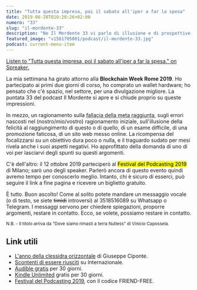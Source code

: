 ```yaml
---
title: "Tutta questa impresa, poi il sabato all'iper a far la spesa"
date: 2019-06-28T010:20:26+02:00
numero: "33"
slug: "il-mordente-33"
description: "Ne Il Mordente 33 vi parlo di illusione e di prospettive sbagliate, del mio intervento al Festival del Podcast 2019, di cosa ho imparato alla Blockchain Week Rome 2019."
featured_image: "v1561705801/podcast/il-mordente-33.jpg"
podcast: current-menu-item
---
```


<a class="spreaker-player" href="https://www.spreaker.com/episode/18402991" data-resource="episode_id=18402991" data-width="100%" data-height="200" data-theme="light" data-playlist="false" data-playlist-continuous="false" data-autoplay="false" data-live-autoplay="false" data-chapters-image="true" data-episode-image-position="right" data-hide-logo="false" data-hide-likes="false" data-hide-comments="false" data-hide-sharing="false" data-hide-download="true" >Listen to "Tutta questa impresa, poi il sabato all&#39;iper a far la spesa." on Spreaker.</a>

La mia settimana ha girato attorno alla <strong>Blockchain Week Rome 2019</strong>. Ho partecipato ai primi due giorni di corso, ho comprato un wallet hardware; ho pensato che c'è spazio, nel settore, per una divulgazione migliore. La puntata 33 del podcast Il Mordente si apre e si chiude proprio su queste impressioni.

In mezzo, un ragionamento sulla <abbr title="Arrival Fallacy, credits Tal Ben Shahar.">fallacia della meta raggiunta</abbr>, sugli errori nascosti nel (nostro/mio/vostro) ragionamento iniziale, sull'illusione della felicità al raggiungimento di questo o di quello, di un esame difficile, di una promozione faticosa, di un sito web messo online. La ricompensa del focalizzarsi su un obiettivo dura poco o nulla, e il traguardo sudato per mesi rivela anche i suoi aspetti negativi. Ho approfittato della domanda di uno di voi per lasciarvi degli spunti su questi argomenti.

C'è dell'altro: il 12 ottobre 2019 parteciperò al <mark>Festival del Podcasting 2019</mark> di Milano; sarò uno degli speaker. Parlerò ancora di questo evento quindi avremo tempo per conoscerlo meglio. Intanto, chi è sicuro di esserci, può seguire il link a fine pagina e ricevere un biglietto gratuito. 

È tutto. Buon ascolto! Come al solito potete mandare un messaggio vocale (o di testo, se siete ~~timidi~~ introversi) al 3518516089 su Whatsapp o Telegram. I messaggi servono per chiedere spiegazioni, proporre argomenti, restare in contatto. Ecco, se volete, possiamo restare in contatto.

<sub>N.B. - Il titolo arriva da "Dove siamo rimasti a terra Nutless" di Vinicio Capossela.</sub>

## Link utili
<ul>
<li><a href="https://amzn.to/2YjKW3d" target="_blank" rel="nofollow" title="Vedi il libro L'anno della clessidra orizzontale">L'anno della clessidra orizzontale</a> di Giuseppe Ciponte.</li>
<li><a href="https://www.internazionale.it/opinione/annamaria-testa/2019/06/10/scontenti-riusciti" target="_blank" rel="nofollow" title="Internazionale - Annamaria Testa">Scontenti di essere riusciti</a> su Internazionale.</li>
<li><a href="https://amzn.to/2TVaMbA" target="_blank" rel="nofollow" title="Amazon Audible">Audible gratis</a> per 30 giorni.</li>
<li><a href="https://www.amazon.it/kindle-dbs/hz/signup?tag=eeepcit-21" target="_blank" rel="nofollow" title="Kindle Unlimited 30 giorni">Kindle Unlimited</a> gratis per 30 giorni.</li>
<li><a href="https://festivaldelpodcasting.eventbrite.co.uk?discount=FRIEND-FREE" title="Festival del Podcasting 2019" target="_blank" rel="nofollow">Festival del Podcasting 2019</a>, con il codice FRIEND-FREE.</li>
</ul>